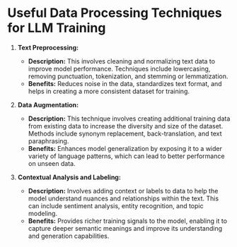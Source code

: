 # Useful Data Processing Techniques for LLM Training

1. **Text Preprocessing:**
   - **Description:** This involves cleaning and normalizing text data to improve model performance. Techniques include lowercasing, removing punctuation, tokenization, and stemming or lemmatization.
   - **Benefits:** Reduces noise in the data, standardizes text format, and helps in creating a more consistent dataset for training.

2. **Data Augmentation:**
   - **Description:** This technique involves creating additional training data from existing data to increase the diversity and size of the dataset. Methods include synonym replacement, back-translation, and text paraphrasing.
   - **Benefits:** Enhances model generalization by exposing it to a wider variety of language patterns, which can lead to better performance on unseen data.

3. **Contextual Analysis and Labeling:**
   - **Description:** Involves adding context or labels to data to help the model understand nuances and relationships within the text. This can include sentiment analysis, entity recognition, and topic modeling.
   - **Benefits:** Provides richer training signals to the model, enabling it to capture deeper semantic meanings and improve its understanding and generation capabilities.

